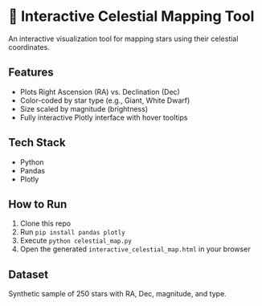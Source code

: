 # 🌌 Interactive Celestial Mapping Tool

An interactive visualization tool for mapping stars using their celestial coordinates.

## Features
- Plots Right Ascension (RA) vs. Declination (Dec)
- Color-coded by star type (e.g., Giant, White Dwarf)
- Size scaled by magnitude (brightness)
- Fully interactive Plotly interface with hover tooltips

## Tech Stack
- Python
- Pandas
- Plotly

## How to Run
1. Clone this repo
2. Run `pip install pandas plotly`
3. Execute `python celestial_map.py`
4. Open the generated `interactive_celestial_map.html` in your browser

## Dataset
Synthetic sample of 250 stars with RA, Dec, magnitude, and type.